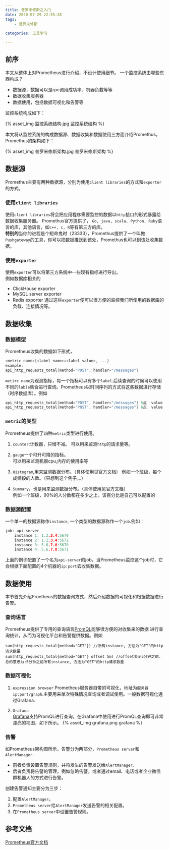 ```yaml
---
title: 普罗米修斯之入门
date: 2020-07-29 22:55:38
tags:
    - 普罗米修斯
  
categories: 工具学习

---
```

## 前序  
本文从整体上对Prometheus进行介绍，不设计使用细节。
一个监控系统由哪些东西构成？
- 数据源，数据可以是rpc调用成功率、机器负载等等
- 数据收集服务器
- 数据使用，包括数据可视化和告警等     
<!-- more -->  

监控系统构成如下：  

{% asset_img 监控系统结构.jpg 监控系统结构 %}  

本文将从监控系统的构成数据源、数据收集和数据使用三方面介绍Promethus，Promethus的架构如下：  

{% asset_img 普罗米修斯架构.jpg 普罗米修斯架构 %}  


## 数据源  
Promethus主要有两种数据源，分别为使用`client libraries`的方式和`exporter`的方式。  

### 使用`client libraries`  
使用`client libraries`将会把应用程序需要监控的数据以`http`接口的形式暴露给数据收集服务器。
Promethus官方提供了， `Go, java, scala, Python, Ruby`语言的库，其他语言，如`c++, c, R`等有第三方的库。  
**特别的**当你的进程是个短命鬼时（23333），Promethus提供了一个叫做`Pushgateway`的工具，你可以把数据推送到该处，Promethus也可以到该处收集数据。  

### 使用`exporter`   
使用`exporter`可以将第三方系统中一些现有指标进行导出。  
例如数据库相关的
- ClickHouse exporter
- MySQL server exporter
- Redis exporter 
通过这些`exporter`便可以很方便的监控我们所使用的数据库的负载、连接情况等。  

## 数据收集  

### 数据模型
Prometheus收集的数据如下形式，
```cpp
<metric name>{<label name>=<label value>, ...}
example:
api_http_requests_total{method="POST", handler="/messages"} 
```
`metirc name`为观测指标，每一个指标可以有多个`label`.后续查询的时候可以使用不同的`lable`集合进行查询。Prometheus以时间序列的方式将这些数据进行存储（时序数据库）。例如

```cpp
api_http_requests_total{method="POST", handler="/messages"} 5点  value = 2  
api_http_requests_total{method="POST", handler="/messages"} 6点  value = 7
```

### `metric`的类型  
Prometheus提供了四种`metric`类型进行使用。  
1. `counter`:计数器，只增不减。
   可以用来监测`http`的请求量等。
    
2. `gauge`一个可升可降的指标。  
   可以用来监测机器cpu,内存的使用率等  

3. `Histogram`,用来监测数据分布。（具体使用见官方文档）
   例如一个班级，每个成绩段的人数。（只想到这个例子。。）

4. `Summary`，也是用来监测数据分布。（具体使用见官方文档）  
   例如一个班级，90%的人分数都在多少之上。该百分比是自己可以配置的

### 数据源配置  
一个单一的数据源称作`instance`, 一个类型的数据源称作一个`job`.例如：
```cpp
job: api-server
    instance 1: 1.2.3.4:5670
    instance 2: 1.2.3.4:5671
    instance 3: 5.6.7.8:5670
    instance 4: 5.6.7.8:5671
```
上面的例子配置了一个名为`api-server`的job，当Prometheus监控这个job时，它会根据下面配置的4个机器的`ip:port`去收集数据。

## 数据使用  
本节首先介绍Proetheus的数据查询方式，然后介绍数据的可视化和根据数据进行告警。

### 查询语言
Prometheus提供了专用的查询语言[PromQL](https://prometheus.io/docs/prometheus/latest/querying/basics/)能够很方便的对收集来的数据
进行查询统计，从而为可视化平台和告警提供数据。例如

```
sum(http_requests_total{method="GET"}) //所有instance, 方法为"GET"的http请求数量
sum(http_requests_total{method="GET"} offset 5m) //offset表示5分钟之前。总的意思为:5分钟之前所有instance, 方法为"GET"的http请求数量 
```

### 数据可视化  
1. `expression browser`
    Prometheus服务器自带的可视化，地址为`服务器ip:port/graph`.主要用来单次特殊情况查询或者调试使用。一般数据可视化通过Grafana.  

2. `Grafana`  
    [Grafana](https://grafana.com/)支持PromQL进行查询，在Grafana中使用进行PromQL查询即可非常漂亮的视图，如下所示。
    {% asset_img grafana.png grafana %} 

### 告警  
如Prometheus架构图所示，告警分为两部分，`Prometheus server`和`AlertManager`.  

- 前者负责设置告警规则，并将发生的告警发送给`AlertManager`.  
- 后者负责将告警的管理，例如忽略告警，或者通过email、电话或者企业微信群机器人的方式进行告警。

创建告警通知主要分为三步：
1. 配置`AlertManager`。
2. `Prometheus server`给`AlertManager`发送告警的相关配置。
3. 在`Prometheus server`中设置告警规则。

## 参考文档  
[Prometheus官方文档](https://prometheus.io/docs/introduction/overview/)